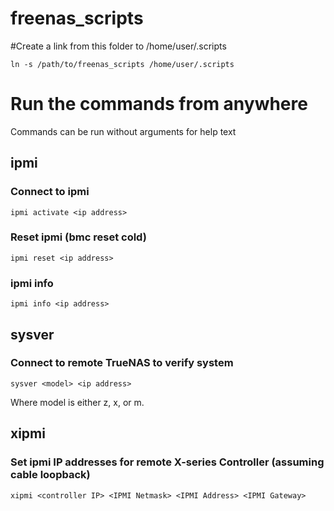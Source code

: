 # freenas_scripts

#Create a link from this folder to /home/user/.scripts

`ln -s /path/to/freenas_scripts /home/user/.scripts`

# Run the commands from anywhere

Commands can be run without arguments for help text

## ipmi

### Connect to ipmi

`ipmi activate <ip address>`

### Reset ipmi (bmc reset cold)

`ipmi reset <ip address>`

### ipmi info

`ipmi info <ip address>`

## sysver

### Connect to remote TrueNAS  to verify system

`sysver <model> <ip address>`

Where model is either z, x, or m.

## xipmi

### Set ipmi IP addresses for remote X-series Controller (assuming cable loopback)

`xipmi <controller IP> <IPMI Netmask> <IPMI Address> <IPMI Gateway>`

